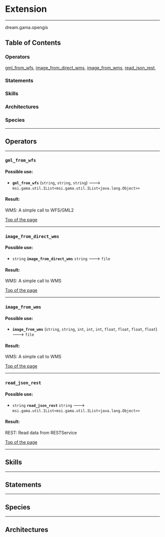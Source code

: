 # Extension

----

 dream.gama.opengis

## Table of Contents
### Operators
[gml_from_wfs](#gml_from_wfs), [image_from_direct_wms](#image_from_direct_wms), [image_from_wms](#image_from_wms), [read_json_rest](#read_json_rest), 

### Statements


### Skills


### Architectures



### Species



----

## Operators
	
    	
----
[//]: # (keyword|operator_gml_from_wfs)
### `gml_from_wfs`

#### Possible use: 
  *  **`gml_from_wfs`** (`string`, `string`, `string`) --->  `msi.gama.util.IList<msi.gama.util.IList<java.lang.Object>>` 

#### Result: 
WMS: A simple call to WFS/GML2

[Top of the page](#table-of-contents)
  	
    	
----
[//]: # (keyword|operator_image_from_direct_wms)
### `image_from_direct_wms`

#### Possible use: 
  * `string` **`image_from_direct_wms`** `string` --->  `file` 

#### Result: 
WMS: A simple call to WMS

[Top of the page](#table-of-contents)
  	
    	
----
[//]: # (keyword|operator_image_from_wms)
### `image_from_wms`

#### Possible use: 
  *  **`image_from_wms`** (`string`, `string`, `int`, `int`, `int`, `float`, `float`, `float`, `float`) --->  `file` 

#### Result: 
WMS: A simple call to WMS

[Top of the page](#table-of-contents)
  	
    	
----
[//]: # (keyword|operator_read_json_rest)
### `read_json_rest`

#### Possible use: 
  * `string` **`read_json_rest`** `string` --->  `msi.gama.util.IList<msi.gama.util.IList<java.lang.Object>>` 

#### Result: 
REST: Read data from RESTService

[Top of the page](#table-of-contents)
  	

----

## Skills
	

----

## Statements
		
	
----

## Species
	
	
----

## Architectures 
	
